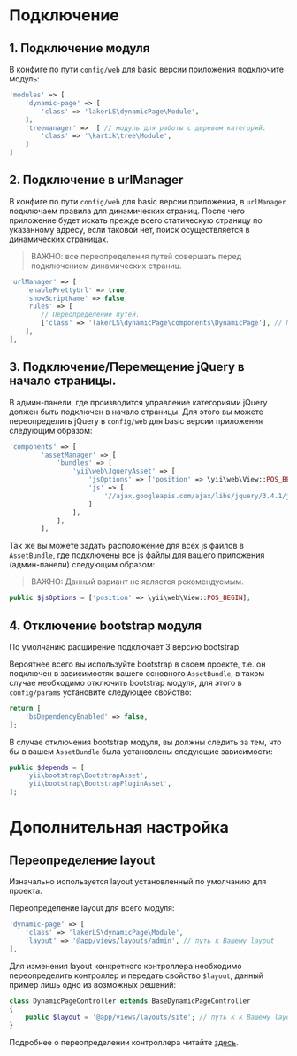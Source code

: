 # Подключение

## 1. Подключение модуля

В конфиге по пути `config/web` для basic версии приложения подключите модуль:
```php
'modules' => [
    'dynamic-page' => [
        'class' => 'lakerLS\dynamicPage\Module',
    ],
    'treemanager' =>  [ // модуль для работы с деревом категорий.
        'class' => '\kartik\tree\Module',
    ]
]
```

## 2. Подключение в urlManager

В конфиге по пути `config/web` для basic версии приложения, в `urlManager` подключаем правила для динамических страниц.
После чего приложение будет искать прежде всего статическую страницу по указанному адресу, если таковой нет, поиск
осуществляется в динамических страницах.

> ВАЖНО: все переопределения путей совершать перед подключением динамических страниц.

```php
'urlManager' => [
    'enablePrettyUrl' => true,
    'showScriptName' => false,
    'rules' => [
        // Переопределение путей.
        ['class' => 'lakerLS\dynamicPage\components\DynamicPage'], // Подключение модуля
    ],
],
```

## 3. Подключение/Перемещение jQuery в начало страницы.

В админ-панели, где производится управление категориями jQuery должен быть подключен в начало страницы.
Для этого вы можете переопределить jQuery в `config/web` для basic версии приложения следующим образом:

```php
'components' => [
        'assetManager' => [
            'bundles' => [
                'yii\web\JqueryAsset' => [
                    'jsOptions' => ['position' => \yii\web\View::POS_BEGIN], // Указываем позицию
                    'js' => [
                        '//ajax.googleapis.com/ajax/libs/jquery/3.4.1/jquery.min.js', // Путь к вашему jQuery
                    ]
                ],
            ],
        ],
```

Так же вы можете задать расположение для всех js файлов в `AssetBundle`, где подключены все js файлы для вашего 
приложения (админ-панели) следующим образом:

> ВАЖНО: Данный вариант не является рекомендуемым.

```php
public $jsOptions = ['position' => \yii\web\View::POS_BEGIN];
```

## 4. Отключение bootstrap модуля

По умолчанию расширение подключает 3 версию bootstrap.

Вероятнее всего вы используйте bootstrap в своем проекте, т.е. он подключен в зависимостях вашего основного `AssetBundle`,
в таком случае необходимо отключить bootstrap модуля, для этого в `config/params` установите следующее свойство:

```php
return [
    'bsDependencyEnabled' => false,
];
```

В случае отключения bootstrap модуля, вы должны следить за тем, что бы в вашем `AssetBundle` была установлены следующие 
зависимости:
```php
public $depends = [
    'yii\bootstrap\BootstrapAsset',
    'yii\bootstrap\BootstrapPluginAsset',
];
```

# Дополнительная настройка

## Переопределение layout

Изначально используется layout установленный по умолчанию для проекта.

Переопределение layout для всего модуля:

```php
'dynamic-page' => [
    'class' => 'lakerLS\dynamicPage\Module',
    'layout' => '@app/views/layouts/admin', // путь к Вашему layout
],
```

Для изменения layout конкретного контроллера необходимо переопределить контроллер и передать свойство `$layout`,
данный пример лишь одно из возможных решений:

```php
class DynamicPageController extends BaseDynamicPageController
{
    public $layout = '@app/views/layouts/site'; // путь к к Вашему layout
}
```

Подробнее о переопределении контроллера читайте [здесь](https://github.com/laker-ls/yii2-dynamic-page/blob/master/docs/overriding-controllers.md).